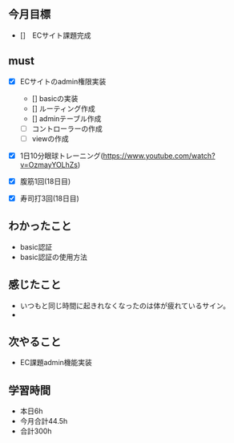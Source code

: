 ## 今月目標
- []　ECサイト課題完成 




## must
- [x] ECサイトのadmin権限実装
    - [] basicの実装
    - [] ルーティング作成
    - [] adminテーブル作成
    - [ ] コントローラーの作成
    - [ ] viewの作成
    
- [x] 1日10分眼球トレーニング(https://www.youtube.com/watch?v=OzmayYOLhZs)
- [x] 腹筋1回(18日目)
- [x] 寿司打3回(18日目)



## わかったこと
- basic認証
- basic認証の使用方法

  




## 感じたこと
- いつもと同じ時間に起きれなくなったのは体が疲れているサイン。
- 
  

## 次やること
  - EC課題admin機能実装

  

 

## 学習時間
  - 本日6h
  - 今月合計44.5h
  - 合計300h
